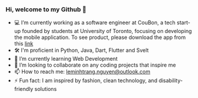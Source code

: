 ### Hi, welcome to my Github 👋
- 💻 I’m currently working as a software engineer at CouBon, a tech start-up founded by students at University of Toronto, focusing on developing the mobile application.
To see product, please download the app from this [link](https://apps.apple.com/us/app/coubon/id6446301424)
- 🛠 I'm proficient in Python, Java, Dart, Flutter and Svelt
- 🌱 I’m currently learning Web Development
- 🤝 I’m looking to collaborate on any coding projects that inspire me
- 📫 How to reach me: leminhtrang.nguyen@outlook.com
- ⚡ Fun fact: I am inspired by fashion, clean technology, and disability-friendly solutions

<!--
**alexnguyen02/alexnguyen02** is a ✨ _special_ ✨ repository because its `README.md` (this file) appears on your GitHub profile.

Here are some ideas to get you started:

- 💻 I’m currently working as a software engineer at CouBon, a tech start-up found by students at University of Toronto, focusing on developing the mobile application
- 🌱 I’m currently learning Web Development
- 👯 I’m looking to collaborate on any coding projects that inspire me
- 📫 How to reach me: leminhtrang.nguyen@outlook.com
- ⚡ Fun fact: I am inspired by fashion, clean technology, and disability-friendly solutions
-->
